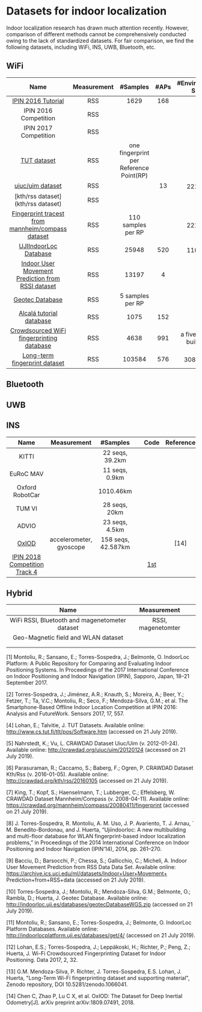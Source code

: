 # Datasets for indoor localization

Indoor localization research has drawn much attention recently. However,  comparison of different methods cannot be comprehensively conducted owing to the lack of standardized datasets. For fair comparison, we find the following datasets, including WiFi, INS, UWB, Bluetooth, etc.    

## WiFi

|                             Name                             | Measurement |                #Samples                 | #APs |   #Environment Size   | Reference |
| :----------------------------------------------------------: | :---------: | :-------------------------------------: | :--: | :-------------------: | :-------: |
| [IPIN 2016 Tutorial](http://indoorlocplatform.uji.es/databases/get/2/) |     RSS     |                  1629                   | 168  |                       |    [1]    |
|                    IPIN 2016 Competition                     |     RSS     |                                         |      |                       |    [2]    |
|                    IPIN 2017 Competition                     |     RSS     |                                         |      |                       |           |
|   [TUT dataset](http://www.cs.tut.fi/tlt/pos/Software.htm)   |     RSS     | one fingerprint per Reference Point(RP) |      |                       |    [4]    |
|  [uiuc/uim dataset](http://crawdad.org/uiuc/uim/20120124/)   |     RSS     |                                         |  13  |       221 m$^2$       |    [5]    |
|              [kth/rss dataset](kth/rss dataset)              |     RSS     |                                         |      |                       |    [6]    |
| [Fingerprint tracest from mannheim/compass dataset](https://crawdad.org/mannheim/compass/20080411/fingerprint/) |     RSS     |           110 samples per RP            |      |       221 m$^2$       |    [7]    |
| [UJIIndoorLoc Database](https://archive.ics.uci.edu/ml/datasets/ujiindoorloc) |     RSS     |                  25948                  | 520  |       110 m$^2$       |    [8]    |
| [Indoor User Movement Prediction from RSSI dataset](https://archive.ics.uci.edu/ml/datasets/Indoor+User+Movement+Prediction+from+RSS+data) |     RSS     |                  13197                  |  4   |                       |    [9]    |
| [Geotec Database](http://indoorloc.uji.es/databases/geotecDatabaseWGS.zip) |     RSS     |            5 samples per RP             |      |                       |   [10]    |
| [Alcalá tutorial database](http://indoorlocplatform.uji.es/databases/get/4/) |     RSS     |                  1075                   | 152  |                       |   [11]    |
| [Crowdsourced WiFi fingerprinting database](https://zenodo.org/record/1001662#.XTQGbugzaUk) |     RSS     |                  4638                   | 991  | a five-story building |   [12]    |
| [Long-term fingerprint dataset](https://zenodo.org/record/1478083#.XTPcS-gzaUk) |     RSS     |                 103584                  | 576  |      308.4 m$^2$      |   [13]    |

## Bluetooth

## UWB

## INS

|                             Name                             |       Measurement       |      #Samples      |      |                          Code                           | Reference |
| :----------------------------------------------------------: | :---------------------: | :----------------: | ---- | :-----------------------------------------------------: | :-------: |
|                            KITTI                             |                         |  22 seqs, 39.2km   |      |                                                         |           |
|                          EuRoC MAV                           |                         |   11 seqs, 0.9km   |      |                                                         |           |
|                       Oxford RobotCar                        |                         |     1010.46km      |      |                                                         |           |
|                            TUM VI                            |                         |   28 seqs, 20km    |      |                                                         |           |
|                            ADVIO                             |                         |   23 seqs, 4.5km   |      |                                                         |           |
|             [OxIOD](http://deepio.cs.ox.ac.uk/)              | accelerometer, gyoscope | 158 seqs, 42.587km |      |                                                         |   [14]    |
| [IPIN 2018 Competition Track 4](https://zenodo.org/record/3228012#.XS7XTugzaUk) |                         |                    |      | [1st](https://github.com/rairyuu/PDR-with-Map-Matching) |           |



## Hybrid

|                      Name                      |    Measurement     |      |
| :--------------------------------------------: | :----------------: | ---- |
| WiFi RSSI, Bluetooth and magenetometer dataset | RSSI, magenetomter |      |
|      Geo-Magnetic field and WLAN  dataset      |                    |      |
|                                                |                    |      |
|                                                |                    |      |

[1] Montoliu, R.; Sansano, E.; Torres-Sospedra, J.; Belmonte, O. IndoorLoc Platform: A Public Repository for
Comparing and Evaluating Indoor Positioning Systems. In Proceedings of the 2017 International Conference
on Indoor Positioning and Indoor Navigation (IPIN), Sapporo, Japan, 18–21 September 2017.

[2] Torres-Sospedra, J.; Jiménez, A.R.; Knauth, S.; Moreira, A.; Beer, Y.; Fetzer, T.; Ta, V.C.; Montoliu, R.; Seco, F.; Mendoza-Silva, G.M.; et al. The Smartphone-Based Offline Indoor Location Competition at IPIN 2016: Analysis and FutureWork. Sensors 2017, 17, 557.

[4] Lohan, E.; Talvitie, J. TUT Datasets. Available online: http://www.cs.tut.fi/tlt/pos/Software.htm
(accessed on 21 July 2019).

[5] Nahrstedt, K.; Vu, L. CRAWDAD Dataset Uiuc/Uim (v. 2012-01-24). Available online: http://crawdad.org/uiuc/uim/20120124 (accessed on 21 July 2019).

[6] Parasuraman, R.; Caccamo, S.; Baberg, F.; Ogren, P. CRAWDAD Dataset Kth/Rss (v. 2016-01-05).
Available online: http://crawdad.org/kth/rss/20160105 (accessed on 21 July 2019).

[7] King, T.; Kopf, S.; Haenselmann, T.; Lubberger, C.; Effelsberg, W. CRAWDAD Dataset Mannheim/Compass
(v. 2008-04-11). Available online: https://crawdad.org/mannheim/compass/20080411/fingerprint  (accessed on 21 July 2019).

[8] J. Torres-Sospedra, R. Montoliu, A. M. Uso, J. P. Avariento, T. J. Arnau, ´ M. Benedito-Bordonau, and J. Huerta, “Ujiindoorloc: A new multibuilding and multi-floor database for WLAN fingerprint-based indoor localization problems,” in Proceedings of the 2014 International Conference on Indoor Positioning and Indoor Navigation (IPIN’14), 2014, pp. 261–270.

[9] Bacciu, D.; Barsocchi, P.; Chessa, S.; Gallicchio, C.; Micheli, A. Indoor User Movement Prediction from
RSS Data Data Set. Available online: https://archive.ics.uci.edu/ml/datasets/Indoor+User+Movement+
Prediction+from+RSS+data (accessed on 21 July 2019).

[10] Torres-Sospedra, J.; Montoliu, R.; Mendoza-Silva, G.M.; Belmonte, O.; Rambla, D.; Huerta, J. Geotec Database. Available online: http://indoorloc.uji.es/databases/geotecDatabaseWGS.zip (accessed on 21 July 2019).

[11] Montoliu, R.; Sansano, E.; Torres-Sospedra, J.; Belmonte, O. IndoorLoc Platform Databases. Available online: http://indoorlocplatform.uji.es/databases/get/4/ (accessed on 21 July 2019).

[12] Lohan, E.S.; Torres-Sospedra, J.; Leppäkoski, H.; Richter, P.; Peng, Z.; Huerta, J. Wi-Fi Crowdsourced
Fingerprinting Dataset for Indoor Positioning. Data 2017, 2, 32.

[13] G.M. Mendoza-Silva, P. Richter, J. Torres-Sospedra, E.S. Lohan, J. Huerta, "Long-Term Wi-Fi fingerprinting dataset and supporting material", Zenodo repository, DOI 10.5281/zenodo.1066041.

[14] Chen C, Zhao P, Lu C X, et al. OxIOD: The Dataset for Deep Inertial Odometry[J]. arXiv preprint arXiv:1809.07491, 2018.

